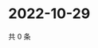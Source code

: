 # 2022-10-29

共 0 条

<!-- BEGIN WEIBO -->
<!-- 最后更新时间 Sat Oct 29 2022 13:21:20 GMT+0800 (China Standard Time) -->

<!-- END WEIBO -->
